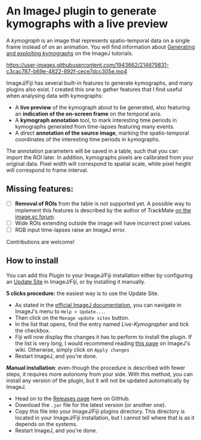 An ImageJ plugin to generate kymographs with a live preview
===========================================================

A *kymograph* is an image that represents spatio-temporal data on a single frame
instead of on an animation. You will find information about [Generating and
exploiting kymographs](https://imagej.net/tutorials/generate-and-exploit-kymographs)
on the ImageJ tutorials.


https://user-images.githubusercontent.com/1943662/214679831-c3cac787-b69e-4822-892f-cece7dcc305e.mp4


ImageJ/Fiji has several built-in features to generate kymographs, and many
plugins also exist. I created this one to gather features that I find useful
when analysing data with kymographs:

- A **live preview** of the kymograph about to be generated, also featuring an
  **indication of the on-screen frame** on the temporal axis.
- A **kymograph annotation** tool, to mark interesting time periods in kymographs
  generated from time-lapses featuring many events.
- A direct **annotation of the source image**, marking the spatio-temporal
coordinates of the interesting time periods in kymographs.

The annotation parameters will be saved in a table, such that you
can import the ROI later. In addition, kymographs pixels are calibrated from
your original data. Pixel width will correspond to spatial scale, while pixel
height will correspond to frame interval.


## Missing features:

- [ ] **Removal of ROIs** from the table is not supported yet. A possible way to
  implement this features is described by the author of TrackMate [on the
  image.sc forum](https://forum.image.sc/t/add-listener-to-resultstable/814/2).
- [ ] Wide ROIs extending outside the image will have incorrect pixel values.
- [ ] RGB input time-lapses raise an ImageJ error.

Contributions are welcome!

## How to install

You can add this Plugin to your ImageJ/Fiji installation either by configuring an [Update Site](https://imagej.net/update-sites/) in ImageJ/Fiji, or by installing it manually.

**5 clicks procedure:** the easiest way is to use the Update Site.

- As stated in the [official ImageJ documentation](https://imagej.net/update-sites/following), you can navigate in ImageJ's menu to `Help > Update...`.
- Then click on the `Manage update sites` button.
- In the list that opens, find the entry named *Live-Kymographer* and tick the checkbox.
- Fiji will now display the changes it has to perform to install the plugin. If the list is very long, I would recommend reading [this page](https://imagej.net/update-sites/following#choose-and-download-plugins) on ImageJ's wiki. Otherwise, simply click on `Apply changes`
- Restart ImageJ, and you're done.

**Manual installation**: even-though the procedure is described with fewer steps, it requires more autonomy from your side. With this method, you can install any version of the plugin, but it will not be updated automatically by ImageJ.

- Head on to the [Releases page](https://github.com/remiberthoz/imagej-live-kymographer/releases) here on GitHub.
- Download the `.jar` file for the latest version (or another one).
- Copy this file into your ImageJ/Fiji plugins directory. This directory is located in your ImageJ/Fiji installation, but I cannot tell where that is as it depends on the systems.
- Restart ImageJ, and you're done.
